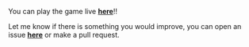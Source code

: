 You can play the game live <a href="https://brujitari.github.io/Tic-Tac-Toe/" target="_blank"><b>here</b></a>!!

Let me know if there is something you would improve, you can open an issue <a href="https://github.com/Brujitari/Tic-Tac-Toe/issues/new"><b>here</b></a> or make a pull request.

